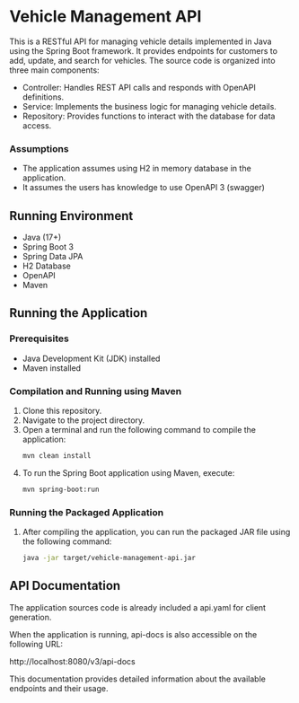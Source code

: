 # Vehicle Management API

This is a RESTful API for managing vehicle details implemented in Java using the Spring Boot framework. It provides endpoints for customers to add, update, and search for vehicles. The source code is organized into three main components:

- Controller: Handles REST API calls and responds with OpenAPI definitions.
- Service: Implements the business logic for managing vehicle details.
- Repository: Provides functions to interact with the database for data access.

### Assumptions
- The application assumes using H2 in memory database in the application.
- It assumes the users has knowledge to use OpenAPI 3 (swagger) 

## Running Environment
- Java (17+)
- Spring Boot 3
- Spring Data JPA
- H2 Database
- OpenAPI
- Maven

## Running the Application

### Prerequisites
- Java Development Kit (JDK) installed
- Maven installed

### Compilation and Running using Maven
1. Clone this repository.
2. Navigate to the project directory.
3. Open a terminal and run the following command to compile the application:
    ```bash
    mvn clean install
    ```
4. To run the Spring Boot application using Maven, execute:
    ```bash
    mvn spring-boot:run
    ```

### Running the Packaged Application
1. After compiling the application, you can run the packaged JAR file using the following command:
    ```bash
    java -jar target/vehicle-management-api.jar
    ```

## API Documentation
The application sources code is already included a api.yaml for client generation.

When the application is running, api-docs is also accessible on the following URL:

http://localhost:8080/v3/api-docs

This documentation provides detailed information about the available endpoints and their usage.
